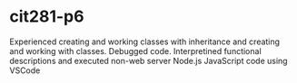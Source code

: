 # cit281-p6
Experienced creating and working classes with inheritance and creating and working with classes. Debugged code.
Interpretined functional descriptions and executed non-web server Node.js JavaScript code using VSCode

